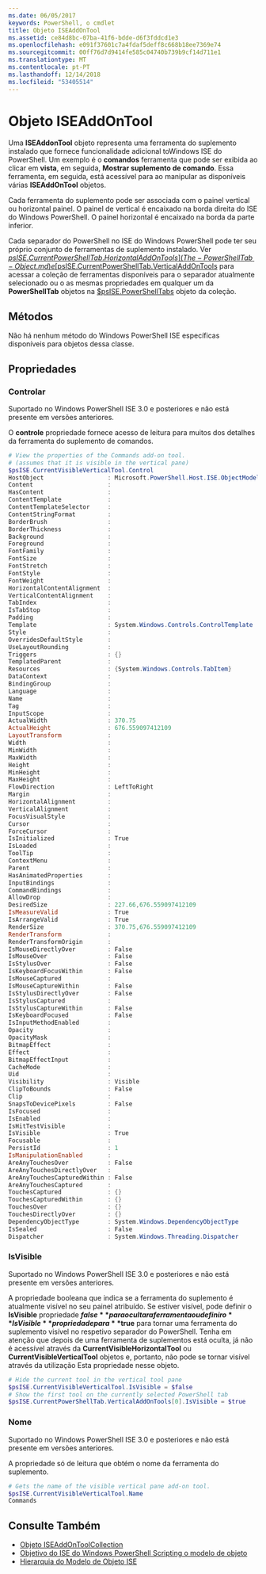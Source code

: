 ```yaml
---
ms.date: 06/05/2017
keywords: PowerShell, o cmdlet
title: Objeto ISEAddOnTool
ms.assetid: ce84d8bc-07ba-41f6-bdde-d6f3fddcd1e3
ms.openlocfilehash: e091f37601c7a4fdaf5deff8c668b18ee7369e74
ms.sourcegitcommit: 00ff76d7d9414fe585c04740b739b9cf14d711e1
ms.translationtype: MT
ms.contentlocale: pt-PT
ms.lasthandoff: 12/14/2018
ms.locfileid: "53405514"
---
```

# <a name="the-iseaddontool-object"></a>Objeto ISEAddOnTool

Uma **ISEAddonTool** objeto representa uma ferramenta do suplemento instalado que fornece funcionalidade adicional toWindows ISE do PowerShell. Um exemplo é o **comandos** ferramenta que pode ser exibida ao clicar em **vista**, em seguida, **Mostrar suplemento de comando**. Essa ferramenta, em seguida, está acessível para ao manipular as disponíveis várias **ISEAddOnTool** objetos.

Cada ferramenta do suplemento pode ser associada com o painel vertical ou horizontal painel. O painel de vertical é encaixado na borda direita do ISE do Windows PowerShell. O painel horizontal é encaixado na borda da parte inferior.

Cada separador do PowerShell no ISE do Windows PowerShell pode ter seu próprio conjunto de ferramentas de suplemento instalado. Ver [$psISE.CurrentPowerShellTab.HorizontalAddOnTools](The-PowerShellTab-Object.md) e [$psISE.CurrentPowerShellTab.VerticalAddOnTools](The-PowerShellTab-Object.md) para acessar a coleção de ferramentas disponíveis para o separador atualmente selecionado ou o as mesmas propriedades em qualquer um da **PowerShellTab** objetos na [$psISE.PowerShellTabs](The-PowerShellTabCollection-Object.md) objeto da coleção.

## <a name="methods"></a>Métodos

Não há nenhum método do Windows PowerShell ISE específicas disponíveis para objetos dessa classe.

## <a name="properties"></a>Propriedades

### <a name="control"></a>Controlar

Suportado no Windows PowerShell ISE 3.0 e posteriores e não está presente em versões anteriores.

O **controle** propriedade fornece acesso de leitura para muitos dos detalhes da ferramenta do suplemento de comandos.

```powershell
# View the properties of the Commands add-on tool.
# (assumes that it is visible in the vertical pane)
$psISE.CurrentVisibleVerticalTool.Control
HostObject                  : Microsoft.PowerShell.Host.ISE.ObjectModelRoot
Content                     :
HasContent                  :
ContentTemplate             :
ContentTemplateSelector     :
ContentStringFormat         :
BorderBrush                 :
BorderThickness             :
Background                  :
Foreground                  :
FontFamily                  :
FontSize                    :
FontStretch                 :
FontStyle                   :
FontWeight                  :
HorizontalContentAlignment  :
VerticalContentAlignment    :
TabIndex                    :
IsTabStop                   :
Padding                     :
Template                    : System.Windows.Controls.ControlTemplate
Style                       :
OverridesDefaultStyle       :
UseLayoutRounding           :
Triggers                    : {}
TemplatedParent             :
Resources                   : {System.Windows.Controls.TabItem}
DataContext                 :
BindingGroup                :
Language                    :
Name                        :
Tag                         :
InputScope                  :
ActualWidth                 : 370.75
ActualHeight                : 676.559097412109
LayoutTransform             :
Width                       :
MinWidth                    :
MaxWidth                    :
Height                      :
MinHeight                   :
MaxHeight                   :
FlowDirection               : LeftToRight
Margin                      :
HorizontalAlignment         :
VerticalAlignment           :
FocusVisualStyle            :
Cursor                      :
ForceCursor                 :
IsInitialized               : True
IsLoaded                    :
ToolTip                     :
ContextMenu                 :
Parent                      :
HasAnimatedProperties       :
InputBindings               :
CommandBindings             :
AllowDrop                   :
DesiredSize                 : 227.66,676.559097412109
IsMeasureValid              : True
IsArrangeValid              : True
RenderSize                  : 370.75,676.559097412109
RenderTransform             :
RenderTransformOrigin       :
IsMouseDirectlyOver         : False
IsMouseOver                 : False
IsStylusOver                : False
IsKeyboardFocusWithin       : False
IsMouseCaptured             :
IsMouseCaptureWithin        : False
IsStylusDirectlyOver        : False
IsStylusCaptured            :
IsStylusCaptureWithin       : False
IsKeyboardFocused           : False
IsInputMethodEnabled        :
Opacity                     :
OpacityMask                 :
BitmapEffect                :
Effect                      :
BitmapEffectInput           :
CacheMode                   :
Uid                         :
Visibility                  : Visible
ClipToBounds                : False
Clip                        :
SnapsToDevicePixels         : False
IsFocused                   :
IsEnabled                   :
IsHitTestVisible            :
IsVisible                   : True
Focusable                   :
PersistId                   : 1
IsManipulationEnabled       :
AreAnyTouchesOver           : False
AreAnyTouchesDirectlyOver   :
AreAnyTouchesCapturedWithin : False
AreAnyTouchesCaptured       :
TouchesCaptured             : {}
TouchesCapturedWithin       : {}
TouchesOver                 : {}
TouchesDirectlyOver         : {}
DependencyObjectType        : System.Windows.DependencyObjectType
IsSealed                    : False
Dispatcher                  : System.Windows.Threading.Dispatcher
```

### <a name="isvisible"></a>IsVisible

Suportado no Windows PowerShell ISE 3.0 e posteriores e não está presente em versões anteriores.

A propriedade booleana que indica se a ferramenta do suplemento é atualmente visível no seu painel atribuído. Se estiver visível, pode definir o **IsVisible** propriedade **$false** para ocultar a ferramenta ou definir o **IsVisible** propriedade para **$true** para tornar uma ferramenta do suplemento visível no respetivo separador do PowerShell. Tenha em atenção que depois de uma ferramenta de suplementos está oculta, já não é acessível através da **CurrentVisibleHorizontalTool** ou **CurrentVisibleVerticalTool** objetos e, portanto, não pode se tornar visível através da utilização Esta propriedade nesse objeto.

```powershell
# Hide the current tool in the vertical tool pane
$psISE.CurrentVisibleVerticalTool.IsVisible = $false
# Show the first tool on the currently selected PowerShell tab
$psISE.CurrentPowerShellTab.VerticalAddOnTools[0].IsVisible = $true
```

### <a name="name"></a>Nome

Suportado no Windows PowerShell ISE 3.0 e posteriores e não está presente em versões anteriores.

A propriedade só de leitura que obtém o nome da ferramenta do suplemento.

```powershell
# Gets the name of the visible vertical pane add-on tool.
$psISE.CurrentVisibleVerticalTool.Name
Commands
```

## <a name="see-also"></a>Consulte Também

- [Objeto ISEAddOnToolCollection](The-ISEAddOnToolCollection-Object.md)
- [Objetivo do ISE do Windows PowerShell Scripting o modelo de objeto](Purpose-of-the-Windows-PowerShell-ISE-Scripting-Object-Model.md)
- [Hierarquia do Modelo de Objeto ISE](The-ISE-Object-Model-Hierarchy.md)